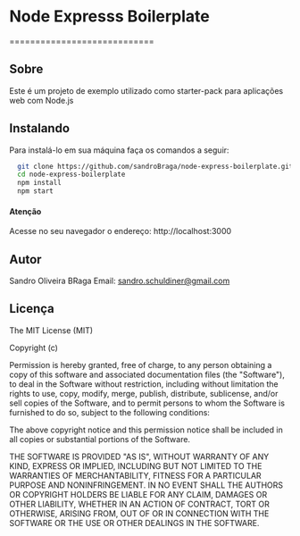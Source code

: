 # Node Expresss Boilerplate
============================
## Sobre
Este é um projeto de exemplo utilizado como starter-pack para aplicações web com Node.js 

## Instalando
Para instalá-lo em sua máquina faça os comandos a seguir:

``` bash
  git clone https://github.com/sandroBraga/node-express-boilerplate.git
  cd node-express-boilerplate
  npm install
  npm start
```

#### Atenção

Acesse no seu navegador o endereço: http://localhost:3000

## Autor
Sandro Oliveira BRaga
Email: <sandro.schuldiner@gmail.com>

## Licença

The MIT License (MIT)

Copyright (c)

Permission is hereby granted, free of charge, to any person obtaining a copy
of this software and associated documentation files (the "Software"), to deal
in the Software without restriction, including without limitation the rights
to use, copy, modify, merge, publish, distribute, sublicense, and/or sell
copies of the Software, and to permit persons to whom the Software is
furnished to do so, subject to the following conditions:

The above copyright notice and this permission notice shall be included in
all copies or substantial portions of the Software.

THE SOFTWARE IS PROVIDED "AS IS", WITHOUT WARRANTY OF ANY KIND, EXPRESS OR
IMPLIED, INCLUDING BUT NOT LIMITED TO THE WARRANTIES OF MERCHANTABILITY,
FITNESS FOR A PARTICULAR PURPOSE AND NONINFRINGEMENT. IN NO EVENT SHALL THE
AUTHORS OR COPYRIGHT HOLDERS BE LIABLE FOR ANY CLAIM, DAMAGES OR OTHER
LIABILITY, WHETHER IN AN ACTION OF CONTRACT, TORT OR OTHERWISE, ARISING FROM,
OUT OF OR IN CONNECTION WITH THE SOFTWARE OR THE USE OR OTHER DEALINGS IN
THE SOFTWARE.

